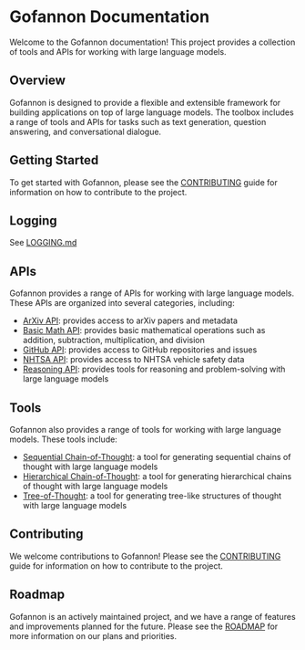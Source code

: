# Gofannon Documentation  
Welcome to the Gofannon documentation! This project provides a collection of tools and APIs for working with large language models.  
  
## Overview  
Gofannon is designed to provide a flexible and extensible framework for building applications on top of large language models. The toolbox includes a range of tools and APIs for tasks such as text generation, question answering, and conversational dialogue.  
  
## Getting Started  
To get started with Gofannon, please see the [CONTRIBUTING](../CONTRIBUTING.html) guide for information on how to contribute to the project.  

## Logging

See [LOGGING.md](LOGGING.md)

## APIs  
Gofannon provides a range of APIs for working with large language models. These APIs are organized into several categories, including:  
  
* [ArXiv API](arxiv/): provides access to arXiv papers and metadata  
* [Basic Math API](basic_math/): provides basic mathematical operations such as addition, subtraction, multiplication, and division  
* [GitHub API](github/): provides access to GitHub repositories and issues  
* [NHTSA API](nhsta/): provides access to NHTSA vehicle safety data  
* [Reasoning API](reasoning/): provides tools for reasoning and problem-solving with large language models  
  
## Tools  
Gofannon also provides a range of tools for working with large language models. These tools include:  
  
* [Sequential Chain-of-Thought](reasoning/sequential_cot.html): a tool for generating sequential chains of thought with large language models  
* [Hierarchical Chain-of-Thought](reasoning/hierarchical_cot.html): a tool for generating hierarchical chains of thought with large language models  
* [Tree-of-Thought](reasoning/tree_of_thought.html): a tool for generating tree-like structures of thought with large language models  
  
## Contributing  
We welcome contributions to Gofannon! Please see the [CONTRIBUTING](../CONTRIBUTING.html) guide for information on how to contribute to the project.  
  
## Roadmap  
Gofannon is an actively maintained project, and we have a range of features and improvements planned for the future. Please see the [ROADMAP](../ROADMAP.html) for more information on our plans and priorities.  
